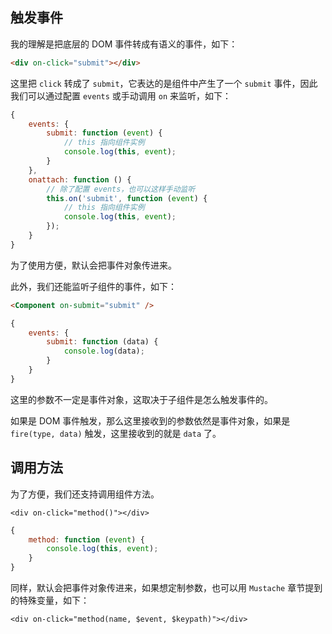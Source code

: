 ## 触发事件

我的理解是把底层的 DOM 事件转成有语义的事件，如下：

```html
<div on-click="submit"></div>
```

这里把 `click` 转成了 `submit`，它表达的是组件中产生了一个 `submit` 事件，因此我们可以通过配置 `events` 或手动调用 `on` 来监听，如下：


```javascript
{
    events: {
        submit: function (event) {
            // this 指向组件实例
            console.log(this, event);
        }
    },
    onattach: function () {
        // 除了配置 events，也可以这样手动监听
        this.on('submit', function (event) {
            // this 指向组件实例
            console.log(this, event);
        });
    }
}

```

为了使用方便，默认会把事件对象传进来。

此外，我们还能监听子组件的事件，如下：

```html
<Component on-submit="submit" />
```

```javascript
{
    events: {
        submit: function (data) {
            console.log(data);
        }
    }
}
```

这里的参数不一定是事件对象，这取决于子组件是怎么触发事件的。

如果是 DOM 事件触发，那么这里接收到的参数依然是事件对象，如果是 `fire(type, data)` 触发，这里接收到的就是 `data` 了。

## 调用方法

为了方便，我们还支持调用组件方法。

```
<div on-click="method()"></div>
```

```javascript
{
    method: function (event) {
        console.log(this, event);
    }
}
```

同样，默认会把事件对象传进来，如果想定制参数，也可以用 `Mustache` 章节提到的特殊变量，如下：

```
<div on-click="method(name, $event, $keypath)"></div>
```
